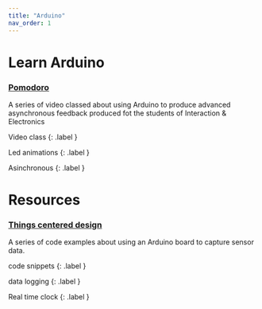 ```yaml
---
title: "Arduino"
nav_order: 1
---
```


# Learn Arduino

### [Pomodoro](https://github.com/id-studiolab/pomodoro)
A series of video classed about using Arduino to produce advanced asynchronous feedback produced fot the students of Interaction & Electronics

Video class
{: .label }

Led animations
{: .label }

Asinchronous
{: .label }

# Resources

### [Things centered design](https://github.com/id-studiolab/Thing_centered_design)
A series of code examples about using an Arduino board to capture sensor data.

code snippets
{: .label }

data logging
{: .label }

Real time clock
{: .label }
